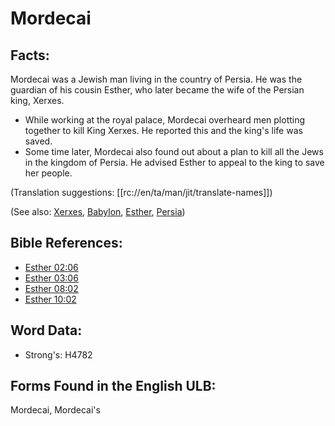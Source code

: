 # Mordecai

## Facts:

Mordecai was a Jewish man living in the country of Persia. He was the guardian of his cousin Esther, who later became the wife of the Persian king, Xerxes.

* While working at the royal palace, Mordecai overheard men plotting together to kill King Xerxes. He reported this and the king's life was saved.
* Some time later, Mordecai also found out about a plan to kill all the Jews in the kingdom of Persia. He advised Esther to appeal to the king to save her people.

(Translation suggestions: [[rc://en/ta/man/jit/translate-names]])

(See also: [Xerxes](../names/ahasuerus.md), [Babylon](../names/babylon.md), [Esther](../names/esther.md), [Persia](../names/persia.md))

## Bible References:

* [Esther 02:06](rc://en/tn/help/est/02/06)
* [Esther 03:06](rc://en/tn/help/est/03/06)
* [Esther 08:02](rc://en/tn/help/est/08/02)
* [Esther 10:02](rc://en/tn/help/est/10/02)

## Word Data:

* Strong's: H4782

## Forms Found in the English ULB:

Mordecai, Mordecai's
